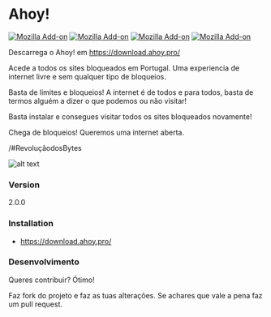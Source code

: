 # Ahoy!

[![Mozilla Add-on](https://img.shields.io/amo/v/ahoy.svg?maxAge=2592000)](https://addons.mozilla.org/pt-PT/firefox/addon/ahoy/)
[![Mozilla Add-on](https://img.shields.io/amo/d/ahoy.svg?maxAge=2592000)](https://addons.mozilla.org/pt-PT/firefox/addon/ahoy/)
[![Mozilla Add-on](https://img.shields.io/amo/rating/ahoy.svg?maxAge=2592000)](https://addons.mozilla.org/pt-PT/firefox/addon/ahoy/)
[![Mozilla Add-on](https://img.shields.io/amo/users/ahoy.svg?maxAge=2592000)](https://addons.mozilla.org/pt-PT/firefox/addon/ahoy/)

Descarrega o Ahoy! em https://download.ahoy.pro/

Acede a todos os sites bloqueados em Portugal. Uma experiencia de internet livre e sem qualquer tipo de bloqueios.

Basta de limites e bloqueios! A internet é de todos e para todos, basta de termos alguém a dizer o que podemos ou não visitar!

Basta instalar e consegues visitar todos os sites bloqueados novamente!

Chega de bloqueios! Queremos uma internet aberta.

/#RevoluçãodosBytes

![alt text](http://rafaelalmeida.pt/rdb.png "Ahoy!")

### Version
2.0.0


### Installation

- https://download.ahoy.pro/

### Desenvolvimento

Queres contribuir? Ótimo!

Faz fork do projeto e faz as tuas alterações. Se achares que vale a pena faz um pull request.
